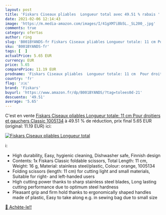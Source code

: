 ```yaml
---
layout: post
title: 'Fiskars Ciseaux pliables  Longueur total avec 49.51 % rabais '
date: 2021-02-06 12:14:43
image: 'https://m.media-amazon.com/images/I/41gXM7iBb5L._SL200_.jpg'
comments: true
category: ofertas
author: ring
slug: 'B001BYANDS-fr Fiskars Ciseaux pliables Longueur totale: 11 cm Pour...'
sku: 'B001BYANDS-fr'
tags: [  ]
actualPrice: 5.65 EUR
currency: EUR
price: 5.65
comparePrice: 11.19 EUR
prodname: 'Fiskars Ciseaux pliables  Longueur totale: 11 cm  Pour droitiers et gauchers  Classic  1005134'
country: 'fr'
flag: '🇫🇷'
brand: 'Fiskars'
buyurl: 'https://www.amazon.fr/dp/B001BYANDS/?tag=tolees0d-21'
descuento: '49.51'
average: '5.65'
---
```


C'est en vente [Fiskars Ciseaux pliables  Longueur totale: 11 cm  Pour droitiers et gauchers  Classic  1005134](https://www.amazon.fr/dp/B001BYANDS/?tag=tolees0d-21)  à  49.51 % de réduction, prix final  5.65 EUR (original: 11.19 EUR) ici:

[![Fiskars Ciseaux pliables  Longueur total](https://m.media-amazon.com/images/I/41gXM7iBb5L._SL200_.jpg)](https://www.amazon.fr/dp/B001BYANDS/?tag=tolees0d-21)

ℹ️:

- High durability, Easy, hygienic cleaning, Dishwasher safe, Finnish design
- Contents: 1x Fiskars Classic foldable scissors, Total Length: 11 cm, Weight: 16 g, Material: stainless steel/plastic, Colour: orange, 1005134
- Folding scissors (length: 11 cm) for cutting light and small materials, Suitable for right- and left-handed users
- High cutting power thanks to sharp stainless steel blades, Long lasting cutting performance due to optimum steel hardness
- Pleasant grip and firm hold thanks to ergonomically shaped handles made of plastic, Easy to take along e.g. in sewing bag due to small size

[🛒 Achète-le!!](https://www.amazon.fr/dp/B001BYANDS/?tag=tolees0d-21)
